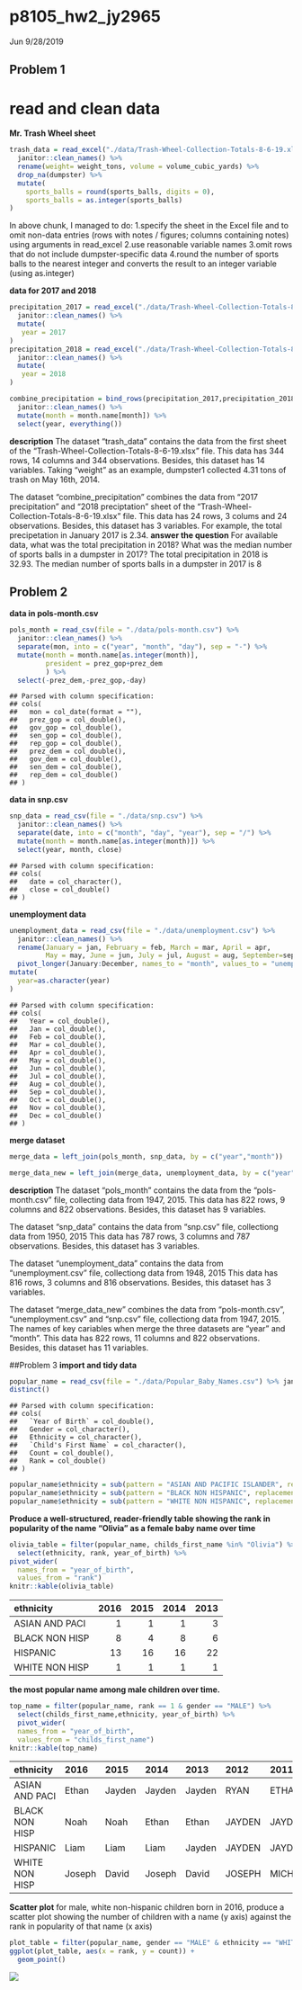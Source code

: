 p8105\_hw2\_jy2965
================
Jun
9/28/2019

## Problem 1

# read and clean data

**Mr. Trash Wheel
sheet**

``` r
trash_data = read_excel("./data/Trash-Wheel-Collection-Totals-8-6-19.xlsx","Mr. Trash Wheel", range = "A2:N408" )  %>% 
  janitor::clean_names() %>% 
  rename(weight= weight_tons, volume = volume_cubic_yards) %>% 
  drop_na(dumpster) %>% 
  mutate(
    sports_balls = round(sports_balls, digits = 0),
    sports_balls = as.integer(sports_balls)
)
```

In above chunk, I managed to do: 1.specify the sheet in the Excel file
and to omit non-data entries (rows with notes / figures; columns
containing notes) using arguments in read\_excel 2.use reasonable
variable names 3.omit rows that do not include dumpster-specific data
4.round the number of sports balls to the nearest integer and converts
the result to an integer variable (using as.integer)

**data for 2017 and
2018**

``` r
precipitation_2017 = read_excel("./data/Trash-Wheel-Collection-Totals-8-6-19.xlsx","2017 Precipitation", range = "A2:B14" )  %>% 
  janitor::clean_names() %>% 
  mutate(
   year = 2017
)
precipitation_2018 = read_excel("./data/Trash-Wheel-Collection-Totals-8-6-19.xlsx","2018 Precipitation", range = "A2:B14" )  %>% 
  janitor::clean_names() %>% 
  mutate(
   year = 2018
)

combine_precipitation = bind_rows(precipitation_2017,precipitation_2018) %>% 
  janitor::clean_names() %>% 
  mutate(month = month.name[month]) %>% 
  select(year, everything())
```

**description** The dataset “trash\_data” contains the data from the
first sheet of the “Trash-Wheel-Collection-Totals-8-6-19.xlsx” file.
This data has 344 rows, 14 columns and 344 observations. Besides, this
dataset has 14 variables. Taking “weight” as an example, dumpster1
collected 4.31 tons of trash on May 16th, 2014.

The dataset “combine\_precipitation” combines the data from “2017
precipitation” and “2018 preciptation” sheet of the
“Trash-Wheel-Collection-Totals-8-6-19.xlsx” file. This data has 24
rows, 3 colums and 24 observations. Besides, this dataset has 3
variables. For example, the total precipetation in January 2017 is 2.34.
**answer the question** For available data, what was the total
precipitation in 2018? What was the median number of sports balls in a
dumpster in 2017? The total precipitation in 2018 is 32.93. The median
number of sports balls in a dumpster in 2017 is 8

## Problem 2

**data in pols-month.csv**

``` r
pols_month = read_csv(file = "./data/pols-month.csv") %>% 
  janitor::clean_names() %>% 
  separate(mon, into = c("year", "month", "day"), sep = "-") %>% 
  mutate(month = month.name[as.integer(month)],
         president = prez_gop+prez_dem
         ) %>% 
  select(-prez_dem,-prez_gop,-day)
```

    ## Parsed with column specification:
    ## cols(
    ##   mon = col_date(format = ""),
    ##   prez_gop = col_double(),
    ##   gov_gop = col_double(),
    ##   sen_gop = col_double(),
    ##   rep_gop = col_double(),
    ##   prez_dem = col_double(),
    ##   gov_dem = col_double(),
    ##   sen_dem = col_double(),
    ##   rep_dem = col_double()
    ## )

**data in snp.csv**

``` r
snp_data = read_csv(file = "./data/snp.csv") %>% 
  janitor::clean_names() %>% 
  separate(date, into = c("month", "day", "year"), sep = "/") %>% 
  mutate(month = month.name[as.integer(month)]) %>% 
  select(year, month, close)
```

    ## Parsed with column specification:
    ## cols(
    ##   date = col_character(),
    ##   close = col_double()
    ## )

**unemployment data**

``` r
unemployment_data = read_csv(file = "./data/unemployment.csv") %>% 
  janitor::clean_names() %>% 
  rename(January = jan, February = feb, March = mar, April = apr, 
         May = may, June = jun, July = jul, August = aug, September=sep, October = oct, November = nov, December = dec) %>% 
  pivot_longer(January:December, names_to = "month", values_to = "unemployment") %>% 
mutate(
  year=as.character(year)
)
```

    ## Parsed with column specification:
    ## cols(
    ##   Year = col_double(),
    ##   Jan = col_double(),
    ##   Feb = col_double(),
    ##   Mar = col_double(),
    ##   Apr = col_double(),
    ##   May = col_double(),
    ##   Jun = col_double(),
    ##   Jul = col_double(),
    ##   Aug = col_double(),
    ##   Sep = col_double(),
    ##   Oct = col_double(),
    ##   Nov = col_double(),
    ##   Dec = col_double()
    ## )

**merge dataset**

``` r
merge_data = left_join(pols_month, snp_data, by = c("year","month"))

merge_data_new = left_join(merge_data, unemployment_data, by = c("year","month"))
```

**description** The dataset “pols\_month” contains the data from the
“pols-month.csv” file, collecting data from 1947, 2015. This data has
822 rows, 9 columns and 822 observations. Besides, this dataset has 9
variables.

The dataset “snp\_data” contains the data from “snp.csv” file,
collectiong data from 1950, 2015 This data has 787 rows, 3 columns and
787 observations. Besides, this dataset has 3 variables.

The dataset “unemployment\_data” contains the data from
“unemployment.csv” file, collectiong data from 1948, 2015 This data
has 816 rows, 3 columns and 816 observations. Besides, this dataset has
3 variables.

The dataset “merge\_data\_new” combines the data from “pols-month.csv”,
“unemployment.csv” and “snp.csv” file, collectiong data from 1947,
2015. The names of key cariables when merge the three datasets are
“year” and “month”. This data has 822 rows, 11 columns and 822
observations. Besides, this dataset has 11 variables.

\#\#Problem 3 **import and tidy
data**

``` r
popular_name = read_csv(file = "./data/Popular_Baby_Names.csv") %>% janitor::clean_names() %>% 
distinct() 
```

    ## Parsed with column specification:
    ## cols(
    ##   `Year of Birth` = col_double(),
    ##   Gender = col_character(),
    ##   Ethnicity = col_character(),
    ##   `Child's First Name` = col_character(),
    ##   Count = col_double(),
    ##   Rank = col_double()
    ## )

``` r
popular_name$ethnicity = sub(pattern = "ASIAN AND PACIFIC ISLANDER", replacement = "ASIAN AND PACI", popular_name$ethnicity)
popular_name$ethnicity = sub(pattern = "BLACK NON HISPANIC", replacement = "BLACK NON HISP", popular_name$ethnicity)
popular_name$ethnicity = sub(pattern = "WHITE NON HISPANIC", replacement = "WHITE NON HISP", popular_name$ethnicity)
```

**Produce a well-structured, reader-friendly table showing the rank in
popularity of the name “Olivia” as a female baby name over
time**

``` r
olivia_table = filter(popular_name, childs_first_name %in% "Olivia") %>% 
  select(ethnicity, rank, year_of_birth) %>% 
pivot_wider(
  names_from = "year_of_birth", 
  values_from = "rank")
knitr::kable(olivia_table)
```

| ethnicity      | 2016 | 2015 | 2014 | 2013 |
| :------------- | ---: | ---: | ---: | ---: |
| ASIAN AND PACI |    1 |    1 |    1 |    3 |
| BLACK NON HISP |    8 |    4 |    8 |    6 |
| HISPANIC       |   13 |   16 |   16 |   22 |
| WHITE NON HISP |    1 |    1 |    1 |    1 |

**the most popular name among male children over time.**

``` r
top_name = filter(popular_name, rank == 1 & gender == "MALE") %>% 
  select(childs_first_name,ethnicity, year_of_birth) %>% 
  pivot_wider(
  names_from = "year_of_birth", 
  values_from = "childs_first_name")
knitr::kable(top_name)
```

| ethnicity      | 2016   | 2015   | 2014   | 2013   | 2012   | 2011    |
| :------------- | :----- | :----- | :----- | :----- | :----- | :------ |
| ASIAN AND PACI | Ethan  | Jayden | Jayden | Jayden | RYAN   | ETHAN   |
| BLACK NON HISP | Noah   | Noah   | Ethan  | Ethan  | JAYDEN | JAYDEN  |
| HISPANIC       | Liam   | Liam   | Liam   | Jayden | JAYDEN | JAYDEN  |
| WHITE NON HISP | Joseph | David  | Joseph | David  | JOSEPH | MICHAEL |

**Scatter plot** for male, white non-hispanic children born in 2016,
produce a scatter plot showing the number of children with a name (y
axis) against the rank in popularity of that name (x
axis)

``` r
plot_table = filter(popular_name, gender == "MALE" & ethnicity == "WHITE NON HISP" & year_of_birth == 2016)
ggplot(plot_table, aes(x = rank, y = count)) + 
  geom_point()
```

![](p8105_hw2_jy2965_files/figure-gfm/unnamed-chunk-10-1.png)<!-- -->
